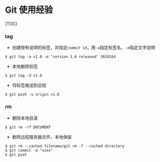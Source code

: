 # Git 使用经验

[TOC]

### tag

- 创建带有说明的标签，并指定`commit id`，用`-a`指定标签名，`-m`指定文字说明

```shell
$ git tag -a v1.0 -m "version 1.0 released" 3628164
```

- 本地删除标签

```shell
$ git tag -d v1.0
```

- 将标签推送到远程

```shell
$ git push -u origin v1.0
```

### rm

- 删除本地目录

```shell
$ git rm -rf DOCUMENT
```

- 删除远程服务器文件，本地保留

```shell
$ git rm --cached filename/git rm -f --cached directory
$ git commit -m "xxxx"
$ git push
```
